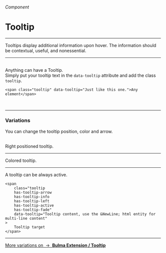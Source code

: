 <h6 class="is-uppercase is-dimmed has-text-weight-medium is-size-6 is-size-7-mobile">Component</h6>
<h1 class="title is-family-secondary">Tooltip</h1>
<hr class="is-visible is-size-3">
<p class="is-size-4 has-text-dark">
    <span class="has-text-weight-semibold">Tooltips</span> display additional information upon hover. The information should be contextual, useful, and nonessential.
</p>
<hr class="is-visible is-size-3"><br>

<div class="box is-raised is-medium is-marginless is-radiusless-b">
    Anything can have a <span class="tooltip" data-tooltip="Just like this one.">Tooltip</span>.<br>Simply put your tooltip text in the <code>data-tooltip</code> attribute and add the class <code>tooltip</code>.
</div>

    <span class="tooltip" data-tooltip="Just like this one.">Any element</span>
<br>

<hr class="is-visible is-size-1">

<h3 class="title is-family-primary">Variations</h3>

You can change the tooltip position, color and arrow.

<br>

<div class="box is-raised is-large">
    Right positioned <span class="tooltip has-tooltip-arrow has-tooltip-left" data-tooltip="This is on the left. The content can also be pretty long.&NewLine;However no formatting is allowed within the tooltip.">tooltip</span>.
    <hr class="my-2">
    Colored <span class="tooltip has-tooltip-arrow has-tooltip-danger has-tooltip-fade has-tooltip-text-centered" data-tooltip="This is red/danger &NewLine; and fades in as well">tooltip</span>.
    <hr class="my-2">
    A tooltip can be <span class="tooltip has-tooltip-arrow has-tooltip-info has-tooltip-active has-tooltip-bottom" data-tooltip="To show a quick, useful&NewLine;and contextual information">always active</span>.
</div>

    <span
        class="tooltip
        has-tooltip-arrow
        has-tooltip-info
        has-tooltip-left
        has-tooltip-active
        has-tooltip-fade"
        data-tooltip="Tooltip content, use the &NewLine; html entity for multi-line content"
    >
        Tooltip target
    </span>

<hr>

<a href="https://bulma-tooltip.netlify.app/get-started/" target="blank" class="message is-info is-block">
    More variations on &nbsp;→&nbsp; <strong class="is-link is-underlined">Bulma Extension / Tooltip</strong></a>
</a>
